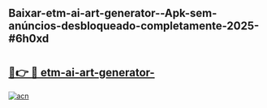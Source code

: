## Baixar-etm-ai-art-generator--Apk-sem-anúncios-desbloqueado-completamente-2025-#6h0xd

# <h2><a href="https://ainizakaria.my?title=etm-ai-art-generator-&ref=20M">🔗👉 🔴 etm-ai-art-generator-</a></h2>

[![acn](https://github.com/user-attachments/assets/0f9c940e-d8b0-45ae-aac7-cd30a18b3e1c)](https://ainizakaria.my?title=etm-ai-art-generator-&ref=20M)

